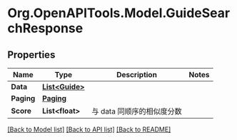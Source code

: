 # Org.OpenAPITools.Model.GuideSearchResponse

## Properties

Name | Type | Description | Notes
------------ | ------------- | ------------- | -------------
**Data** | [**List&lt;Guide&gt;**](Guide.md) |  | 
**Paging** | [**Paging**](Paging.md) |  | 
**Score** | **List&lt;float&gt;** | 与 data 同顺序的相似度分数 | 

[[Back to Model list]](../../README.md#documentation-for-models) [[Back to API list]](../../README.md#documentation-for-api-endpoints) [[Back to README]](../../README.md)

